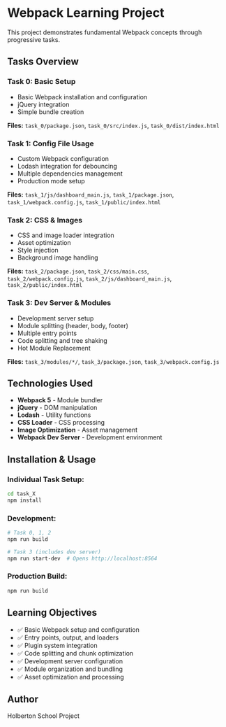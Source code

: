 # Webpack Learning Project

This project demonstrates fundamental Webpack concepts through progressive tasks.

## Tasks Overview

### Task 0: Basic Setup
- Basic Webpack installation and configuration
- jQuery integration
- Simple bundle creation

**Files:** `task_0/package.json`, `task_0/src/index.js`, `task_0/dist/index.html`

### Task 1: Config File Usage
- Custom Webpack configuration
- Lodash integration for debouncing
- Multiple dependencies management
- Production mode setup

**Files:** `task_1/js/dashboard_main.js`, `task_1/package.json`, `task_1/webpack.config.js`, `task_1/public/index.html`

### Task 2: CSS & Images
- CSS and image loader integration
- Asset optimization
- Style injection
- Background image handling

**Files:** `task_2/package.json`, `task_2/css/main.css`, `task_2/webpack.config.js`, `task_2/js/dashboard_main.js`, `task_2/public/index.html`

### Task 3: Dev Server & Modules
- Development server setup
- Module splitting (header, body, footer)
- Multiple entry points
- Code splitting and tree shaking
- Hot Module Replacement

**Files:** `task_3/modules/*/`, `task_3/package.json`, `task_3/webpack.config.js`

## Technologies Used

- **Webpack 5** - Module bundler
- **jQuery** - DOM manipulation
- **Lodash** - Utility functions
- **CSS Loader** - CSS processing
- **Image Optimization** - Asset management
- **Webpack Dev Server** - Development environment

## Installation & Usage

### Individual Task Setup:
```bash
cd task_X
npm install
```

### Development:
```bash
# Task 0, 1, 2
npm run build

# Task 3 (includes dev server)
npm run start-dev  # Opens http://localhost:8564
```

### Production Build:
```bash
npm run build
```

## Learning Objectives

- ✅ Basic Webpack setup and configuration
- ✅ Entry points, output, and loaders
- ✅ Plugin system integration
- ✅ Code splitting and chunk optimization
- ✅ Development server configuration
- ✅ Module organization and bundling
- ✅ Asset optimization and processing

## Author

Holberton School Project
